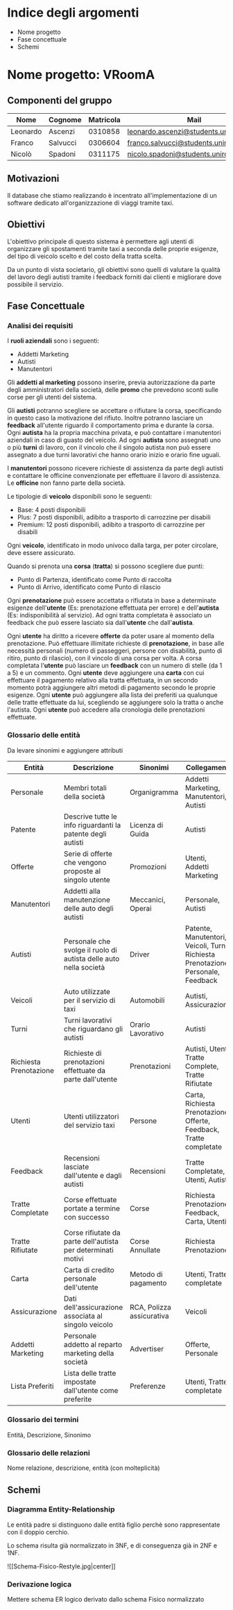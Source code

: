 
# Indice degli argomenti

- Nome progetto
- Fase concettuale
- Schemi

# Nome progetto: VRoomA

## Componenti del gruppo  

| Nome | Cognome | Matricola | Mail |
| -------- | -------- | --------- | ------------------------------------- |
| Leonardo | Ascenzi | 0310858 | leonardo.ascenzi@students.uniroma2.eu |
| Franco | Salvucci | 0306604 | franco.salvucci@students.uniroma2.eu |
| Nicolò | Spadoni | 0311175 | nicolo.spadoni@students.uniroma2.eu | | | | |
## Motivazioni

Il database che stiamo realizzando è incentrato all'implementazione di un software dedicato all'organizzazione di viaggi tramite taxi.
## Obiettivi

L'obiettivo principale di questo sistema è permettere agli utenti di organizzare gli spostamenti tramite taxi a seconda delle proprie esigenze, del tipo di veicolo scelto e del costo della tratta scelta.

Da un punto di vista societario, gli obiettivi sono quelli di valutare la qualità del lavoro degli autisti tramite i feedback forniti dai clienti e migliorare dove possibile il servizio.

## Fase Concettuale

### Analisi dei requisiti

I **ruoli aziendali** sono i seguenti:
- Addetti Marketing
- Autisti
- Manutentori

Gli **addetti al marketing** possono inserire, previa autorizzazione da parte degli amministratori della società, delle **promo** che prevedono sconti sulle corse per gli utenti del sistema.

Gli **autisti** potranno scegliere se accettare o rifiutare la corsa, specificando in questo caso la motivazione del rifiuto.
Inoltre potranno lasciare un **feedback** all'utente riguardo il comportamento prima e durante la corsa.
Ogni **autista** ha la propria macchina privata, e può contattare i manutentori aziendali in caso di guasto del veicolo.
Ad ogni **autista** sono assegnati uno o più **turni** di lavoro, con il vincolo che il singolo autista non può essere assegnato a due turni lavorativi che hanno orario inizio e orario fine uguali.

I **manutentori** possono ricevere richieste di assistenza da parte degli autisti e contattare le officine convenzionate per effettuare il lavoro di assistenza.
Le **officine** non fanno parte della società.

Le tipologie di **veicolo** disponibili sono le seguenti:
- Base: 4 posti disponibili
- Plus: 7 posti disponibili, adibito a trasporto di carrozzine per disabili
- Premium: 12 posti disponibili, adibito a trasporto di carrozzine per disabili

Ogni **veicolo**, identificato in modo univoco dalla targa, per poter circolare, deve essere assicurato.

Quando si prenota una **corsa** (**tratta**) si possono scegliere due punti:
- Punto di Partenza, identificato come Punto di raccolta
- Punto di Arrivo, identificato come Punto di rilascio

Ogni **prenotazione** può essere accettata o rifiutata in base a determinate esigenze dell'**utente** (Es: prenotazione effettuata per errore) e dell'**autista** (Es: indisponibilità al servizio).
Ad ogni tratta completata è associato un feedback che può essere lasciato sia dall'**utente** che dall'**autista**.

Ogni **utente** ha diritto a ricevere **offerte** da poter usare al momento della prenotazione.
Può effettuare illimitate richieste di **prenotazione**, in base alle necessità personali (numero di passeggeri, persone con disabilità, punto di ritiro, punto di rilascio), con il vincolo di una corsa per volta.
A corsa completata l'**utente** può lasciare un **feedback** con un numero di stelle (da 1 a 5) e un commento.
Ogni **utente** deve aggiungere una **carta** con cui effettuare il pagamento relativo alla tratta effettuata, in un secondo momento potrà aggiungere altri metodi di pagamento secondo le proprie esigenze.
Ogni **utente** può aggiungere alla lista dei preferiti ua qualunque delle tratte effettuate da lui, scegliendo se aggiungere solo la tratta o anche l'autista.
Ogni **utente** può accedere alla cronologia delle prenotazioni effettuate.

### Glossario delle entità

Da levare sinonimi e aggiungere attributi

| Entità | Descrizione | Sinonimi | Collegamenti |
| ---------------------- | ----------------------------------------------------------------- | ------------------------- | --------------------------------------------------------------------------------- |
| Personale | Membri totali della società | Organigramma | Addetti Marketing, Manutentori, Autisti |
| Patente | Descrive tutte le info riguardanti la patente degli autisti | Licenza di Guida | Autisti |
| Offerte | Serie di offerte che vengono proposte al singolo utente | Promozioni | Utenti, Addetti Marketing |
| Manutentori | Addetti alla manutenzione delle auto degli autisti | Meccanici, Operai | Personale, Autisti |
| Autisti | Personale che svolge il ruolo di autista delle auto nella società | Driver | Patente, Manutentori, Veicoli, Turni, Richiesta Prenotazione, Personale, Feedback |
| Veicoli | Auto utilizzate per il servizio di taxi | Automobili | Autisti, Assicurazione |
| Turni | Turni lavorativi che riguardano gli autisti | Orario Lavorativo | Autisti |
| Richiesta Prenotazione | Richieste di prenotazioni effettuate da parte dall'utente | Prenotazioni | Autisti, Utenti, Tratte Complete, Tratte Rifiutate |
| Utenti | Utenti utilizzatori del servizio taxi | Persone | Carta, Richiesta Prenotazione, Offerte, Feedback, Tratte completate |
| Feedback | Recensioni lasciate dall'utente e dagli autisti | Recensioni | Tratte Completate, Utenti, Autisti |
| Tratte Completate | Corse effettuate portate a termine con successo | Corse | Richiesta Prenotazione, Feedback, Carta, Utenti |
| Tratte Rifiutate | Corse rifiutate da parte dell'autista per determinati motivi | Corse Annullate | Richiesta Prenotazione |
| Carta | Carta di credito personale dell'utente | Metodo di pagamento | Utenti, Tratte completate |
| Assicurazione | Dati dell'assicurazione associata al singolo veicolo | RCA, Polizza assicurativa | Veicoli |
| Addetti Marketing | Personale addetto al reparto marketing della società | Advertiser | Offerte, Personale |
| Lista Preferiti | Lista delle tratte impostate dall'utente come preferite | Preferenze | Utenti, Tratte completate |

### Glossario dei termini

Entità, Descrizione, Sinonimo

### Glossario delle relazioni

Nome relazione, descrizione, entità (con molteplicità)
## Schemi
### Diagramma Entity-Relationship

Le entità padre si distinguono dalle entità figlio perchè sono rappresentate con il doppio cerchio.

Lo schema risulta già normalizzato in 3NF, e di conseguenza già in 2NF e 1NF.

![[Schema-Fisico-Restyle.jpg|center]]

### Derivazione logica

Mettere schema ER logico derivato dallo schema Fisico normalizzato
